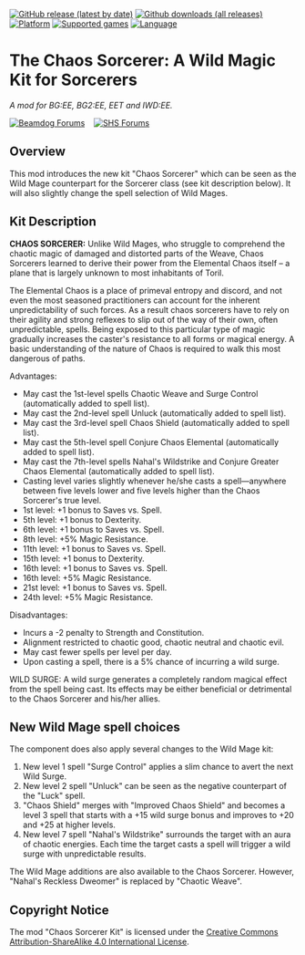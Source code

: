 [![GitHub release (latest by date)](https://img.shields.io/github/v/release/Argent77/A7-ChaosSorcerer?color=darkred&include_prereleases&label=latest%20release)](https://github.com/Argent77/A7-ChaosSorcerer/releases/latest)
[![Github downloads (all releases)](https://img.shields.io/github/downloads/Argent77/A7-ChaosSorcerer/total.svg?color=gold)](https://github.com/Argent77/A7-ChaosSorcerer/releases)
[![Platform](https://img.shields.io/static/v1?label=platform&message=Windows%20%7C%20macOS%20%7C%20Linux%20%7C%20Project%20Infinity&color=informational)](https://github.com/Argent77/A7-ChaosSorcerer/releases/latest)
[![Supported games](https://img.shields.io/static/v1?label=supported%20games&message=BG%3AEE%20%7C%20SoD%20%7C%20BG2%3AEE%20%7C%20EET%20%7C%20IWD%3AEE&color=indigo)](https://github.com/Argent77/A7-ChaosSorcerer)
[![Language](https://img.shields.io/static/v1?label=language&message=English%20%7C%20French%20%7C%20German%20%7C%20Polish%20%7C%20Russian&color=limegreen)](https://github.com/Argent77/A7-ChaosSorcerer)

# The Chaos Sorcerer: A Wild Magic Kit for Sorcerers
*A mod for BG:EE, BG2:EE, EET and IWD:EE.*

[![Beamdog Forums](https://img.shields.io/static/v1?label=Discussion&message=Beamdog%20Forums&color=444&labelColor=eee&style=for-the-badge)](https://forums.beamdog.com/discussion/66390/ "Beamdog Forums")
&nbsp;&nbsp;
[![SHS Forums](https://img.shields.io/static/v1?label=Discussion&message=SHS%20Forums&color=951514&labelColor=eee&style=for-the-badge)](http://www.shsforums.net/topic/59482-mod-the-chaos-sorcerer-a-wild-magic-kit-for-sorcerers/ "Spellhold Studios Forums")

## Overview

This mod introduces the new kit "Chaos Sorcerer" which can be seen as the Wild Mage counterpart for the Sorcerer class (see kit description below). It will also slightly change the spell selection of Wild Mages.

## Kit Description

**CHAOS SORCERER:** Unlike Wild Mages, who struggle to comprehend the chaotic magic of damaged and distorted parts of the Weave, Chaos Sorcerers learned to derive their power from the Elemental Chaos itself – a plane that is largely unknown to most inhabitants of Toril.

The Elemental Chaos is a place of primeval entropy and discord, and not even the most seasoned practitioners can account for the inherent unpredictability of such forces. As a result chaos sorcerers have to rely on their agility and strong reflexes to slip out of the way of their own, often unpredictable, spells. Being exposed to this particular type of magic gradually increases the caster's resistance to all forms or magical energy. A basic understanding of the nature of Chaos is required to walk this most dangerous of paths.

Advantages:
- May cast the 1st-level spells Chaotic Weave and Surge Control (automatically added to spell list).
- May cast the 2nd-level spell Unluck (automatically added to spell list).
- May cast the 3rd-level spell Chaos Shield (automatically added to spell list).
- May cast the 5th-level spell Conjure Chaos Elemental (automatically added to spell list).
- May cast the 7th-level spells Nahal's Wildstrike and Conjure Greater Chaos Elemental (automatically added to spell list).
- Casting level varies slightly whenever he/she casts a spell—anywhere between five levels lower and five levels higher than the Chaos Sorcerer's true level.
- 1st level: +1 bonus to Saves vs. Spell.
- 5th level: +1 bonus to Dexterity.
- 6th level: +1 bonus to Saves vs. Spell.
- 8th level: +5% Magic Resistance.
- 11th level: +1 bonus to Saves vs. Spell.
- 15th level: +1 bonus to Dexterity.
- 16th level: +1 bonus to Saves vs. Spell.
- 16th level: +5% Magic Resistance.
- 21st level: +1 bonus to Saves vs. Spell.
- 24th level: +5% Magic Resistance.

Disadvantages:
- Incurs a -2 penalty to Strength and Constitution.
- Alignment restricted to chaotic good, chaotic neutral and chaotic evil.
- May cast fewer spells per level per day.
- Upon casting a spell, there is a 5% chance of incurring a wild surge.

WILD SURGE: A wild surge generates a completely random magical effect from the spell being cast. Its effects may be either beneficial or detrimental to the Chaos Sorcerer and his/her allies.

## New Wild Mage spell choices

The component does also apply several changes to the Wild Mage kit:
1. New level 1 spell "Surge Control" applies a slim chance to avert the next Wild Surge.
2. New level 2 spell "Unluck" can be seen as the negative counterpart of the "Luck" spell.
3. "Chaos Shield" merges with "Improved Chaos Shield" and becomes a level 3 spell that starts with a +15 wild surge bonus and improves to +20 and +25 at higher levels.
4. New level 7 spell "Nahal's Wildstrike" surrounds the target with an aura of chaotic energies. Each time the target casts a spell will trigger a wild surge with unpredictable results.

The Wild Mage additions are also available to the Chaos Sorcerer. However, "Nahal's Reckless Dweomer" is replaced by "Chaotic Weave".

## Copyright Notice

The mod "Chaos Sorcerer Kit" is licensed under the [Creative Commons Attribution-ShareAlike 4.0 International License](http://creativecommons.org/licenses/by-sa/4.0/).

